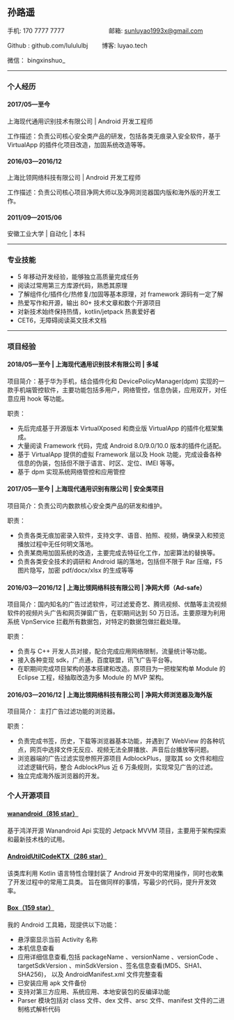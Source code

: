 ## 孙路遥


手机: 170 7777 7777　　　　　　　 邮箱: sunluyao1993x@gmail.com

Github : github.com/lulululbj　　   博客: luyao.tech

微信： bingxinshuo_

---

### 个人经历 

#### 2017/05—至今

上海现代通用识别技术有限公司 | Android 开发工程师

工作描述：负责公司核心安全类产品的研发，包括各类无痕录入安全软件，基于 VirtualApp 的插件化项目改造，加固系统改造等等。

#### 2016/03—2016/12

上海比领网络科技有限公司 | Android 开发工程师

工作描述：负责公司核心项目净网大师以及净网浏览器国内版和海外版的开发工作。

#### 2011/09—2015/06

安徽工业大学 | 自动化 | 本科

---

### 专业技能

* 5 年移动开发经验，能够独立高质量完成任务
* 阅读过常用第三方库源代码，熟悉其原理
* 了解组件化/插件化/热修复/加固等基本原理，对 framework 源码有一定了解
* 热爱写作和开源，输出 80+ 技术文章和数个开源项目
* 对新技术始终保持热情，kotlin/jetpack 热衷爱好者
* CET6，无障碍阅读英文技术文档


---

### 项目经验

#### 2018/05—至今 | 上海现代通用识别技术有限公司 | 多域

项目简介：基于华为手机，结合插件化和 DevicePolicyManager(dpm) 实现的一款手机端管控软件，主要功能包括多用户，网络管控，信息伪装，应用双开，对任意应用 hook 等功能。


职责：

* 先后完成基于开源版本 VirtualXposed 和商业版 VirtualApp 的插件化框架集成。
* 大量阅读 Framework 代码，完成 Android 8.0/9.0/10.0 版本的插件化适配。
* 基于 VirtualApp 提供的虚拟 Framework 层以及 Hook 功能，完成设备各种信息的伪装，包括但不限于语言、时区、定位、IMEI 等等。
* 基于 dpm 实现系统网络管控和应用管控

#### 2017/05—至今 | 上海现代通用识别有限公司 | 安全类项目

项目简介：负责公司内数款核心安全类产品的研发和维护。


职责：

* 负责各类无痕加密录入软件，支持文字、语音、拍照、视频，确保录入和预览播放过程中无任何明文落地。
* 负责某商用加固系统的改造，主要完成去特征化工作，加密算法的替换等。
* 负责各类安全技术的调研和 Android 端的落地，包括但不限于 Rar 压缩，F5 图片隐写，加密 pdf/docx/xlsx 的生成等等

#### 2016/03—2016/12 | 上海比领网络科技有限公司 | 净网大师（Ad-safe）

项目简介：国内知名的广告过滤软件，可过滤爱奇艺、腾讯视频、优酷等主流视频软件的视频片头广告和网页弹窗广告，在职期间达到 50 万日活。主要原理为利用系统 VpnService 拦截所有数据包，对特定的数据包做拦截处理。

职责：

* 负责与 C++ 开发人员对接，配合完成应用网络限制，流量统计等功能。
* 接入各种变现 sdk，广点通，百度联盟，讯飞广告平台等。
* 在职期间完成项目架构的基本搭建和改造。原项目为一把梭架构单 Module 的 Eclipse 工程，经抽取改造为多 Module 的 MVP 架构。

#### 2016/03—2016/12 | 上海比领网络科技有限公司 | 净网大师浏览器及海外版

项目简介： 主打广告过滤功能的浏览器。

职责：

* 负责完成书签，历史，下载等浏览器基本功能，并遇到了 WebView 的各种坑点，网页中选择文件无反应、视频无法全屏播放、声音后台播放等问题。
* 浏览器端的广告过滤实现参照开源项目 AdblockPlus，提取其 so 文件和相应过滤逻辑代码，整合 AdblockPlus 近 6 万条规则，实现常见广告的过滤。
* 独立完成海外版浏览器的开发。

### 个人开源项目

#### [wanandroid（816 star）](https://github.com/lulululbj/wanandroid)

基于鸿洋开源 Wanandroid Api 实现的 Jetpack MVVM 项目，主要用于架构探索和最新技术栈的试用。

#### [AndroidUtilCodeKTX（286 star）](https://github.com/lulululbj/AndroidUtilCodeKTX)

该类库利用 Kotlin 语言特性合理封装了 Android 开发中的常用操作，同时也收集了开发过程中的常用工具类。 旨在做同样的事情，写最少的代码，提升开发效率。

#### [Box（159 star）](https://github.com/lulululbj/Box)

我的 Android 工具箱，现提供以下功能：

* 悬浮窗显示当前 Activity 名称
* 本机信息查看
* 应用详细信息查看,包括 packageName 、versionName 、versionCode 、targetSdkVersion 、minSdkVersion 、签名信息查看(MD5、SHA1、SHA256)， 以及 AndroidManifest.xml 文件完整查看
* 已安装应用 apk 文件备份
* 支持对第三方应用、系统应用、本地安装包的反编译功能
* Parser 模块包括对 class 文件、dex 文件、arsc 文件、manifest 文件的二进制格式解析代码